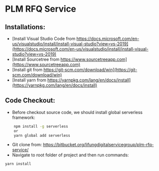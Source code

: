 # PLM RFQ Service

## Installations: 

- [Install Visual Studio Code from https://docs.microsoft.com/en-us/visualstudio/install/install-visual-studio?view=vs-2019](https://docs.microsoft.com/en-us/visualstudio/install/install-visual-studio?view=vs-2019)
- [Install Sourcetree from https://www.sourcetreeapp.com](https://www.sourcetreeapp.com)
- [Install git from https://git-scm.com/download/win](https://git-scm.com/download/win)
- [Install yarn from https://yarnpkg.com/lang/en/docs/install](https://yarnpkg.com/lang/en/docs/install)

## Code Checkout: 
- Before checkout source code, we should install global serverless framework:
```sh
    npm install -g serverless
    or
    yarn global add serverless
```
- Git clone from: https://bitbucket.org/lifungdigitalservicegroup/plm-rfq-service/ <br>
- Navigate to root folder of project and then run commands: <br>
```sh
yarn install
```
